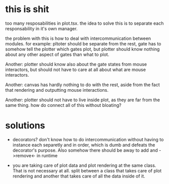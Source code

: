 # this is shit

too many resposabilities in plot.tsx. the idea to solve this is to separate
each responsability in it's own manager. 

the problem with this is how to deal with intercommunication between modules.
for example: pltoter should be separate from the rest, gate has to somehow tell
the plotter which gates plot, but plotter should know nothing about any other
aspect of gates than what to plot. 

Another: plotter should know also about the gate states from mouse interactors,
but should not have to care at all about what are mouse interactors.

Another: canvas has hardly nothing to do with the rest, aside from the fact that
rendering and outputting mouse interactions.

Another: plotter should not have to live inside plot, as they are far from the
same thing. how do connect all of this without bloating?

# solutions

- decorators? don't know how to do intercommunication without having to instance each separetly and in order, which is dumb and defeats the decorator's purpose. Also somehow there should be away to add and ->remove<- in runtime

- you are taking care of plot data and plot rendering at the same class. That is not necessary at all. split between a class that takes care of plot rendering and another that takes care of all the data inside of it.